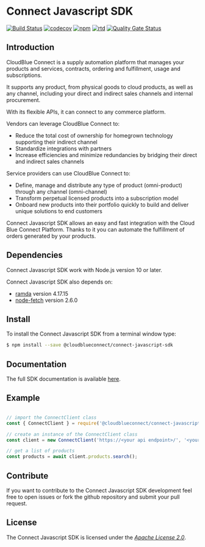 # Connect Javascript SDK


[![Build Status](https://travis-ci.org/cloudblue/connect-javascript-sdk.svg?branch=master)](https://travis-ci.org/cloudblue/connect-javascript-sdk)
[![codecov](https://codecov.io/gh/cloudblue/connect-javascript-sdk/branch/master/graph/badge.svg)](https://codecov.io/gh/cloudblue/connect-javascript-sdk)
[![npm](https://img.shields.io/npm/v/@cloudblueconnect/connect-javascript-sdk)](https://img.shields.io/npm/v/@cloudblueconnect/connect-javascript-sdk)
[![rtd](https://readthedocs.org/projects/connect-javascript-sdk/badge/?version=latest&style=flat)](https://readthedocs.org/projects/connect-javascript-sdk/badge/?version=latest&style=flat)
[![Quality Gate Status](https://sonarcloud.io/api/project_badges/measure?project=cloudblue_connect-javascript-sdk&metric=alert_status)](https://sonarcloud.io/dashboard?id=cloudblue_connect-javascript-sdk)

## Introduction

CloudBlue Connect is a supply automation platform that manages your products and services, contracts, 
ordering and fulfillment, usage and subscriptions. 

It supports any product, from physical goods to cloud products, as well as any channel, including your 
direct and indirect sales channels and internal procurement. 

With its flexible APIs, it can connect to any commerce platform.

Vendors can leverage CloudBlue Connect to:

* Reduce the total cost of ownership for homegrown technology supporting their indirect channel
* Standardize integrations with partners
* Increase efficiencies and minimize redundancies by bridging their direct and indirect sales channels

Service providers can use CloudBlue Connect to:

* Define, manage and distribute any type of product (omni-product) through any channel (omni-channel)
* Transform perpetual licensed products into a subscription model
* Onboard new products into their portfolio quickly to build and deliver unique solutions to end customers


Connect Javascript SDK allows an easy and fast integration with the Cloud Blue Connect Platform. 
Thanks to it you can automate the fulfillment of orders generated by your products.



## Dependencies

Connect Javascript SDK work with Node.js version 10 or later.

Connect Javascript SDK also depends on:

* [ramda](https://ramdajs.com/) version 4.17.15
* [node-fetch](https://github.com/node-fetch/node-fetch) version 2.6.0



## Install

To install the Connect Javascript SDK from a terminal window type:

```sh
$ npm install --save @cloudblueconnect/connect-javascript-sdk
```

## Documentation

The full SDK documentation is available [here](https://cloudblue.github.io/connect-javascript-sdk).


## Example

```js

// import the ConnectClient class
const { ConnectClient } = require('@cloudblueconnect/connect-javascript-sdk');

// create an instance of the ConnectClient class
const client = new ConnectClient('https://<your api endpoint>/', '<your api key>');

// get a list of products
const products = await client.products.search();
```

## Contribute

If you want to contribute to the Connect Javascript SDK development feel free to open issues or fork the github repository and submit your pull request.


## License

The Connect Javascript SDK is licensed under the [*Apache License 2.0*](http://www.apache.org/licenses/LICENSE-2.0).


